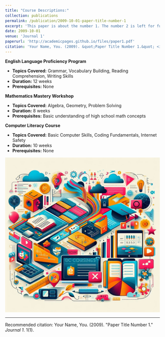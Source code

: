 ```yaml
---
title: "Course Descriptions:"
collection: publications
permalink: /publication/2009-10-01-paper-title-number-1
excerpt: 'This paper is about the number 1. The number 2 is left for future work.'
date: 2009-10-01
venue: 'Journal 1'
paperurl: 'http://academicpages.github.io/files/paper1.pdf'
citation: 'Your Name, You. (2009). &quot;Paper Title Number 1.&quot; <i>Journal 1</i>. 1(1).'
---
```


**English Language Proficiency Program**

- **Topics Covered:** Grammar, Vocabulary Building, Reading Comprehension, Writing Skills
- **Duration:** 12 weeks
- **Prerequisites:** None

**Mathematics Mastery Workshop**

- **Topics Covered:** Algebra, Geometry, Problem Solving
- **Duration:** 8 weeks
- **Prerequisites:** Basic understanding of high school math concepts

**Computer Literacy Course**

- **Topics Covered:** Basic Computer Skills, Coding Fundamentals, Internet Safety
- **Duration:** 10 weeks
- **Prerequisites:** None

![Alt Text](/images/course.jpg)

---
Recommended citation: Your Name, You. (2009). "Paper Title Number 1." <i>Journal 1</i>. 1(1).